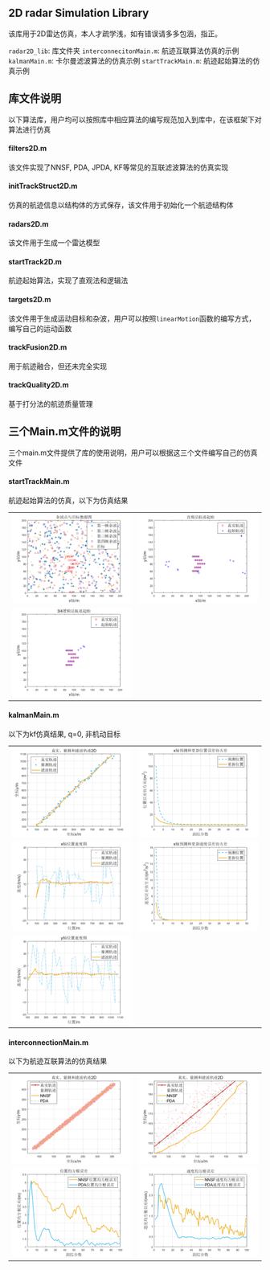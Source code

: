 ## 2D radar Simulation Library

该库用于2D雷达仿真，本人才疏学浅，如有错误请多多包涵，指正。 

`radar2D_lib`: 库文件夹
`interconnecitonMain.m`: 航迹互联算法仿真的示例
`kalmanMain.m`: 卡尔曼滤波算法的仿真示例
`startTrackMain.m`: 航迹起始算法的仿真示例


## 库文件说明

以下算法库，用户均可以按照库中相应算法的编写规范加入到库中，在该框架下对算法进行仿真

#### filters2D.m

该文件实现了NNSF, PDA, JPDA, KF等常见的互联滤波算法的仿真实现

#### initTrackStruct2D.m

仿真的航迹信息以结构体的方式保存，该文件用于初始化一个航迹结构体

#### radars2D.m

该文件用于生成一个雷达模型

#### startTrack2D.m

航迹起始算法，实现了直观法和逻辑法

#### targets2D.m

该文件用于生成运动目标和杂波，用户可以按照`linearMotion`函数的编写方式，编写自己的运动函数

#### trackFusion2D.m

用于航迹融合，但还未完全实现

#### trackQuality2D.m

基于打分法的航迹质量管理

## 三个Main.m文件的说明

三个main.m文件提供了库的使用说明，用户可以根据这三个文件编写自己的仿真文件

#### startTrackMain.m

航迹起始算法的仿真，以下为仿真结果

| | |
|:---: | :---: |
| ![](./image/start/杂波图.png) | ![](./image/start/直观法.png) |
| ![](./image/start/逻辑法.png) | |

#### kalmanMain.m

以下为kf仿真结果, q=0, 非机动目标

| | |
|:---: | :---: |
| ![](./image/kf/2d.png) | ![](./image/kf/x位置误差.png) |
| ![](./image/kf/x轴位置速度.png) | ![](./image/kf/x速度误差.png) |
| ![](./image/kf/y轴位置速度.png) | |

#### interconnectionMain.m
以下为航迹互联算法的仿真结果

| | |
|:---: | :---: |
| ![](./image/connection/量测s.png) | ![](./image/connection/量测b.png) |
| ![](./image/connection/位置均方根.png) | ![](./image/connection/速度均方根.png) |